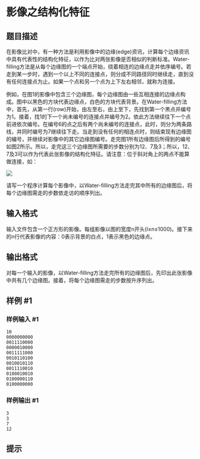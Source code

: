 # 影像之结构化特征

## 题目描述

在影像比对中，有一种方法是利用影像中的边缘(edge)资讯，计算每个边缘资讯中具有代表性的结构化特征，以作为比对两张影像是否相似的判断标准。Water-filling方法是从每个边缘图的一个端点开始，绕着相连的边缘点走并依序编号。若走到某一步时，遇到一个以上不同的连接点，则分成不同路径同时继续走，直到没有任何连接点为止。如果一个点和另一个点为上下左右相邻，就称为连接。 

例如，在图1的影像中包含三个边缘图，每个边缘图由一些互相连接的边缘点构成。图中以黑色的方块代表边缘点，白色的方块代表背景。在Water-filling方法中，首先，从第一行(row)开始，由左至右，由上至下，先找到第一个黑点并编号为1。接着，找1的下一个尚未编号的连接点并编号为2。依此方法继续往下一个点前进依次编号。在编号6的点之后有两个尚未编号的连接点，此时，则分为两条路线，并同时编号为7继续往下走。当走到没有任何的相连点时，则结束现有边缘图的编号，并继续对影像中的其它边缘图编号。走完图1所有边缘图后所得到的编号如图2所示。所以，走完这三个边缘图所需要的步数分别为12、7及3；所以，12、7及3可以作为代表此张影像的结构化特征。请注意：位于斜对角上的两点不能算做连接，如：

 ![](https://cdn.luogu.com.cn/upload/pic/704.png) 

请写一个程序计算每个影像中，以Water-filling方法走完其中所有的边缘图后，将每个边缘图需走的步数依走访的顺序列出。


## 输入格式

输入文件包含一个正方形的影像。每组影像以图的宽度n开头(l≤n≤1000)。接下来的n行代表影像的内容：0表示背景的白点，1表示黑色的边缘点。 


## 输出格式

对每一个输入的影像，以Water-filling方法走完所有的边缘图后，先印出此张影像中共有几个边缘图。接着，将每个边缘图需走的步数按升序列出。


## 样例 #1

### 样例输入 #1
```
10 
0000000000 
0011110000 
0000010000 
0011111000 
0010110100 
0010010110 
0011110010 
0100010010 
0100000110 
0100000000
```

### 样例输出 #1

```
3 
3 
7 
12
```

## 提示


